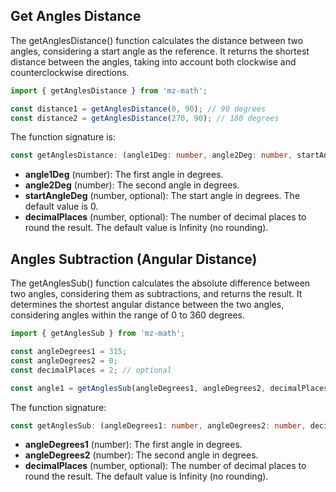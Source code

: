 ## Get Angles Distance

The getAnglesDistance() function calculates the distance between two angles, considering a start angle as the reference. It returns the shortest distance between the angles, taking into account both clockwise and counterclockwise directions.

```js
import { getAnglesDistance } from 'mz-math';

const distance1 = getAnglesDistance(0, 90); // 90 degrees
const distance2 = getAnglesDistance(270, 90); // 180 degrees
```

The function signature is:
```ts
const getAnglesDistance: (angle1Deg: number, angle2Deg: number, startAngleDeg?: number, decimalPlaces?: number) => number;
```

- **angle1Deg** (number): The first angle in degrees.
- **angle2Deg** (number): The second angle in degrees.
- **startAngleDeg** (number, optional): The start angle in degrees. The default value is 0.
- **decimalPlaces** (number, optional): The number of decimal places to round the result. The default value is Infinity (no rounding).


## Angles Subtraction (Angular Distance)

The getAnglesSub() function calculates the absolute difference between two angles, considering them as subtractions, and returns the result. It determines the shortest angular distance between the two angles, considering angles within the range of 0 to 360 degrees.

```js
import { getAnglesSub } from 'mz-math';

const angleDegrees1 = 315;
const angleDegrees2 = 0;
const decimalPlaces = 2; // optional

const angle1 = getAnglesSub(angleDegrees1, angleDegrees2, decimalPlaces); // 45 degrees
```

The function signature:

```ts
const getAnglesSub: (angleDegrees1: number, angleDegrees2: number, decimalPlaces?: number) => number;
```

- **angleDegrees1** (number): The first angle in degrees.
- **angleDegrees2** (number): The second angle in degrees.
- **decimalPlaces** (number, optional): The number of decimal places to round the result. The default value is Infinity (no rounding).

